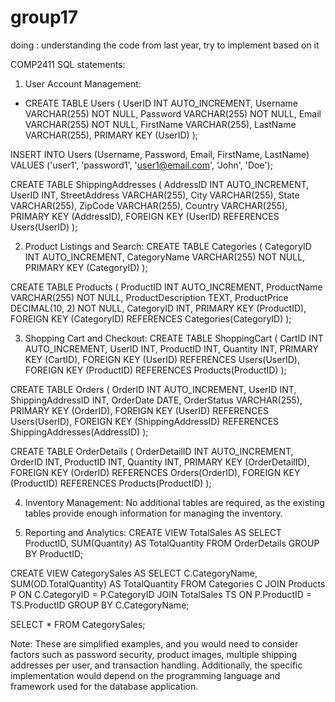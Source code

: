 # group17
doing : understanding the code from last year, try to implement based on it

COMP2411
SQL statements:
1. User Account Management:
- CREATE TABLE Users ( UserID INT AUTO_INCREMENT, Username VARCHAR(255) NOT NULL, Password VARCHAR(255) NOT NULL, Email VARCHAR(255) NOT NULL, FirstName VARCHAR(255), LastName VARCHAR(255), PRIMARY KEY (UserID) );

INSERT INTO Users (Username, Password, Email, FirstName, LastName) VALUES ('user1', 'password1', 'user1@email.com', 'John', 'Doe');

CREATE TABLE ShippingAddresses ( AddressID INT AUTO_INCREMENT, UserID INT, StreetAddress VARCHAR(255), City VARCHAR(255), State VARCHAR(255), ZipCode VARCHAR(255), Country VARCHAR(255), PRIMARY KEY (AddressID), FOREIGN KEY (UserID) REFERENCES Users(UserID) );

2. Product Listings and Search:
CREATE TABLE Categories ( CategoryID INT AUTO_INCREMENT, CategoryName VARCHAR(255) NOT NULL, PRIMARY KEY (CategoryID) );

CREATE TABLE Products ( ProductID INT AUTO_INCREMENT, ProductName VARCHAR(255) NOT NULL, ProductDescription TEXT, ProductPrice DECIMAL(10, 2) NOT NULL, CategoryID INT, PRIMARY KEY (ProductID), FOREIGN KEY (CategoryID) REFERENCES Categories(CategoryID) );

3. Shopping Cart and Checkout:
CREATE TABLE ShoppingCart ( CartID INT AUTO_INCREMENT, UserID INT, ProductID INT, Quantity INT, PRIMARY KEY (CartID), FOREIGN KEY (UserID) REFERENCES Users(UserID), FOREIGN KEY (ProductID) REFERENCES Products(ProductID) );

CREATE TABLE Orders ( OrderID INT AUTO_INCREMENT, UserID INT, ShippingAddressID INT, OrderDate DATE, OrderStatus VARCHAR(255), PRIMARY KEY (OrderID), FOREIGN KEY (UserID) REFERENCES Users(UserID), FOREIGN KEY (ShippingAddressID) REFERENCES ShippingAddresses(AddressID) );

CREATE TABLE OrderDetails ( OrderDetailID INT AUTO_INCREMENT, OrderID INT, ProductID INT, Quantity INT, PRIMARY KEY (OrderDetailID), FOREIGN KEY (OrderID) REFERENCES Orders(OrderID), FOREIGN KEY (ProductID) REFERENCES Products(ProductID) );

4. Inventory Management:
No additional tables are required, as the existing tables provide enough information for managing the inventory.

5. Reporting and Analytics:
CREATE VIEW TotalSales AS SELECT ProductID, SUM(Quantity) AS TotalQuantity FROM OrderDetails GROUP BY ProductID;

CREATE VIEW CategorySales AS SELECT C.CategoryName, SUM(OD.TotalQuantity) AS TotalQuantity FROM Categories C JOIN Products P ON C.CategoryID = P.CategoryID JOIN TotalSales TS ON P.ProductID = TS.ProductID GROUP BY C.CategoryName;

SELECT * FROM CategorySales;

Note: These are simplified examples, and you would need to consider factors such as password security, product images, multiple shipping addresses per user, and transaction handling. Additionally, the specific implementation would depend on the programming language and framework used for the database application. 
